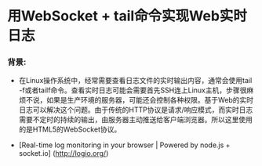 #  用WebSocket + tail命令实现Web实时日志


### 背景:

* 在Linux操作系统中，经常需要查看日志文件的实时输出内容，通常会使用tail -f或者tailf命令。查看实时日志可能会需要首先SSH连上Linux主机，步骤很麻烦不说，如果是生产环境的服务器，可能还会控制各种权限。基于Web的实时日志可以解决这个问题。由于传统的HTTP协议是请求/响应模式，而实时日志需要不定时的持续的输出，由服务器主动推送给客户端浏览器。所以这里使用的是HTML5的WebSocket协议。


 * [Real-time log monitoring in your browser | Powered by node.js + socket.io] (http://logio.org/)  